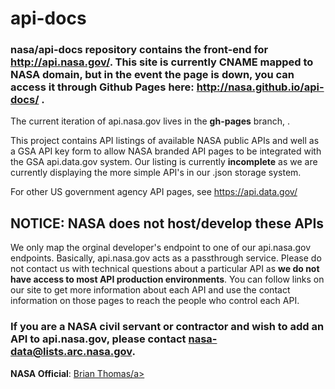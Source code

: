 # api-docs

### nasa/api-docs repository contains the front-end for http://api.nasa.gov/. This site is currently CNAME mapped to NASA domain, but in the event the page is down, you can access it through Github Pages here: http://nasa.github.io/api-docs/ .

The current iteration of api.nasa.gov lives in the **gh-pages** branch, .

This project contains API listings of available NASA public APIs and well as a GSA API key form to allow NASA branded API pages to be integrated with the GSA api.data.gov system. Our listing is currently **incomplete** as we are currently displaying the more simple API's in our .json storage system.

For other US government agency API pages, see <a href="https://api.data.gov/">https://api.data.gov/</a>

## NOTICE: NASA does not host/develop these APIs
We only map the orginal developer's endpoint to one of our api.nasa.gov endpoints. Basically, api.nasa.gov acts as a passthrough service. Please do not contact us with technical questions about a particular API as <b> we do not have access to most API production environments</b>. You can follow links on our site to get more information about each API and use the contact information on those pages to reach the people who control each API.

### If you are a NASA civil servant or contractor and wish to add an API to api.nasa.gov, please contact <a href="mailto.nasa-data@lists.arc.nasa.gov">nasa-data@lists.arc.nasa.gov</a>.

**NASA Official**: <a href="mailto.Brian.a.Thomas@nasa.gov">Brian Thomas/a>


